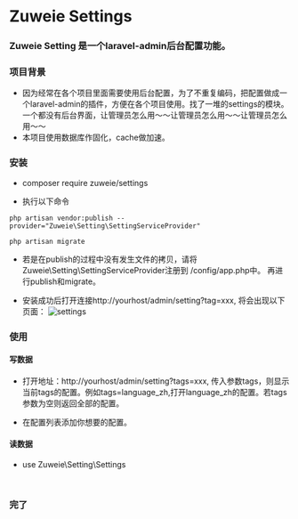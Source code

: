 # Zuweie Settings 

### Zuweie Setting 是一个laravel-admin后台配置功能。
### 项目背景
- 因为经常在各个项目里面需要使用后台配置，为了不重复编码，把配置做成一个laravel-admin的插件，方便在各个项目使用。找了一堆的settings的模块。一个都没有后台界面，让管理员怎么用～～让管理员怎么用～～让管理员怎么用～～
- 本项目使用数据库作固化，cache做加速。

### 安装
- composer require zuweie/settings

- 执行以下命令
```
php artisan vendor:publish --provider="Zuweie\Setting\SettingServiceProvider"
```
```
php artisan migrate
```
- 若是在publish的过程中没有发生文件的拷贝，请将Zuweie\Setting\SettingServiceProvider注册到 /config/app.php中。
再进行publish和migrate。

- 安装成功后打开连接http://yourhost/admin/setting?tag=xxx, 将会出现以下页面：
![settings](http://cdn.qiniu.midea.bankoo.co/Snip20190818_1.png)

### 使用
#### 写数据
- 打开地址：http://yourhost/admin/setting?tags=xxx, 传入参数tags，则显示当前tags的配置。例如tags=language_zh,打开language_zh的配置。若tags参数为空则返回全部的配置。

- 在配置列表添加你想要的配置。

#### 读数据
- use Zuweie\Setting\Settings
```
   
```


### 完了
